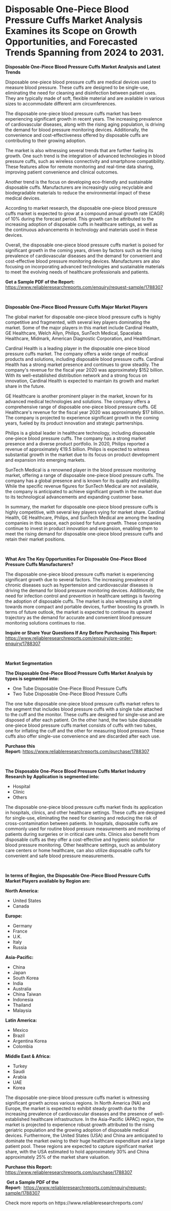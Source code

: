 <p><h1>Disposable One-Piece Blood Pressure Cuffs Market Analysis Examines its Scope on Growth Opportunities, and Forecasted Trends Spanning from 2024 to 2031.</h1></p><p><strong>Disposable One-Piece Blood Pressure Cuffs Market Analysis and Latest Trends</strong></p>
<p><p>Disposable one-piece blood pressure cuffs are medical devices used to measure blood pressure. These cuffs are designed to be single-use, eliminating the need for cleaning and disinfection between patient uses. They are typically made of soft, flexible material and are available in various sizes to accommodate different arm circumferences.</p><p>The disposable one-piece blood pressure cuffs market has been experiencing significant growth in recent years. The increasing prevalence of cardiovascular diseases, along with the rising aging population, is driving the demand for blood pressure monitoring devices. Additionally, the convenience and cost-effectiveness offered by disposable cuffs are contributing to their growing adoption.</p><p>The market is also witnessing several trends that are further fueling its growth. One such trend is the integration of advanced technologies in blood pressure cuffs, such as wireless connectivity and smartphone compatibility. These features allow for remote monitoring and real-time data sharing, improving patient convenience and clinical outcomes.</p><p>Another trend is the focus on developing eco-friendly and sustainable disposable cuffs. Manufacturers are increasingly using recyclable and biodegradable materials to reduce the environmental impact of these medical devices.</p><p>According to market research, the disposable one-piece blood pressure cuffs market is expected to grow at a compound annual growth rate (CAGR) of 10% during the forecast period. This growth can be attributed to the increasing adoption of disposable cuffs in healthcare settings, as well as the continuous advancements in technology and materials used in these devices.</p><p>Overall, the disposable one-piece blood pressure cuffs market is poised for significant growth in the coming years, driven by factors such as the rising prevalence of cardiovascular diseases and the demand for convenient and cost-effective blood pressure monitoring devices. Manufacturers are also focusing on incorporating advanced technologies and sustainable materials to meet the evolving needs of healthcare professionals and patients.</p></p>
<p><strong>Get a Sample PDF of the Report:&nbsp;</strong> <a href="https://www.reliableresearchreports.com/enquiry/request-sample/1788307">https://www.reliableresearchreports.com/enquiry/request-sample/1788307</a></p>
<p>&nbsp;</p>
<p><strong>Disposable One-Piece Blood Pressure Cuffs Major Market Players</strong></p>
<p><p>The global market for disposable one-piece blood pressure cuffs is highly competitive and fragmented, with several key players dominating the market. Some of the major players in this market include Cardinal Health, GE Healthcare, Welch Allyn, Philips, SunTech Medical, Spacelabs Healthcare, Midmark, American Diagnostic Corporation, and HealthSmart.</p><p>Cardinal Health is a leading player in the disposable one-piece blood pressure cuffs market. The company offers a wide range of medical products and solutions, including disposable blood pressure cuffs. Cardinal Health has a strong market presence and continues to grow steadily. The company's revenue for the fiscal year 2020 was approximately $152 billion. With its well-established distribution network and a strong focus on innovation, Cardinal Health is expected to maintain its growth and market share in the future.</p><p>GE Healthcare is another prominent player in the market, known for its advanced medical technologies and solutions. The company offers a comprehensive range of disposable one-piece blood pressure cuffs. GE Healthcare's revenue for the fiscal year 2020 was approximately $17 billion. The company is projected to experience significant growth in the coming years, fueled by its product innovation and strategic partnerships.</p><p>Philips is a global leader in healthcare technology, including disposable one-piece blood pressure cuffs. The company has a strong market presence and a diverse product portfolio. In 2020, Philips reported a revenue of approximately €19.5 billion. Philips is expected to witness substantial growth in the market due to its focus on product development and expansion into emerging markets.</p><p>SunTech Medical is a renowned player in the blood pressure monitoring market, offering a range of disposable one-piece blood pressure cuffs. The company has a global presence and is known for its quality and reliability. While the specific revenue figures for SunTech Medical are not available, the company is anticipated to achieve significant growth in the market due to its technological advancements and expanding customer base.</p><p>In summary, the market for disposable one-piece blood pressure cuffs is highly competitive, with several key players vying for market share. Cardinal Health, GE Healthcare, Philips, and SunTech Medical are among the leading companies in this space, each poised for future growth. These companies continue to invest in product innovation and expansion, enabling them to meet the rising demand for disposable one-piece blood pressure cuffs and retain their market positions.</p></p>
<p>&nbsp;</p>
<p><strong>What Are The Key Opportunities For Disposable One-Piece Blood Pressure Cuffs Manufacturers?</strong></p>
<p><p>The disposable one-piece blood pressure cuffs market is experiencing significant growth due to several factors. The increasing prevalence of chronic diseases such as hypertension and cardiovascular diseases is driving the demand for blood pressure monitoring devices. Additionally, the need for infection control and prevention in healthcare settings is favoring the adoption of disposable cuffs. The market is also witnessing a shift towards more compact and portable devices, further boosting its growth. In terms of future outlook, the market is expected to continue its upward trajectory as the demand for accurate and convenient blood pressure monitoring solutions continues to rise.</p></p>
<p><strong>Inquire or Share Your Questions If Any Before Purchasing This Report:</strong> <a href="https://www.reliableresearchreports.com/enquiry/pre-order-enquiry/1788307">https://www.reliableresearchreports.com/enquiry/pre-order-enquiry/1788307</a></p>
<p>&nbsp;</p>
<p><strong>Market Segmentation</strong></p>
<p><strong>The Disposable One-Piece Blood Pressure Cuffs Market Analysis by types is segmented into:</strong></p>
<p><ul><li>One Tube Disposable One-Piece Blood Pressure Cuffs</li><li>Two Tube Disposable One-Piece Blood Pressure Cuffs</li></ul></p>
<p><p>The one tube disposable one-piece blood pressure cuffs market refers to the segment that includes blood pressure cuffs with a single tube attached to the cuff and the monitor. These cuffs are designed for single-use and are disposed of after each patient. On the other hand, the two tube disposable one-piece blood pressure cuffs market consists of cuffs with two tubes, one for inflating the cuff and the other for measuring blood pressure. These cuffs also offer single-use convenience and are discarded after each use.</p></p>
<p><strong>Purchase this Report:&nbsp;</strong><a href="https://www.reliableresearchreports.com/purchase/1788307">https://www.reliableresearchreports.com/purchase/1788307</a></p>
<p>&nbsp;</p>
<p><strong>The Disposable One-Piece Blood Pressure Cuffs Market Industry Research by Application is segmented into:</strong></p>
<p><ul><li>Hospital</li><li>Clinic</li><li>Others</li></ul></p>
<p><p>The disposable one-piece blood pressure cuffs market finds its application in hospitals, clinics, and other healthcare settings. These cuffs are designed for single-use, eliminating the need for cleaning and reducing the risk of cross-contamination between patients. In hospitals, disposable cuffs are commonly used for routine blood pressure measurements and monitoring of patients during surgeries or in critical care units. Clinics also benefit from disposable cuffs as they offer a cost-effective and hygienic solution for blood pressure monitoring. Other healthcare settings, such as ambulatory care centers or home healthcare, can also utilize disposable cuffs for convenient and safe blood pressure measurements.</p></p>
<p>&nbsp;</p>
<p><strong>In terms of Region, the Disposable One-Piece Blood Pressure Cuffs Market Players available by Region are:</strong></p>
<p>
    <p> <strong> North America: </strong>
        <ul>
            <li>United States</li>
            <li>Canada</li>
        </ul>
        </p> 
    <p> <strong> Europe: </strong>
        <ul>
            <li>Germany</li>
            <li>France</li>
            <li>U.K.</li>
            <li>Italy</li>
            <li>Russia</li>
        </ul>
        </p> 
    <p> <strong> Asia-Pacific: </strong>
        <ul>
            <li>China</li>
            <li>Japan</li>
            <li>South Korea</li>
            <li>India</li>
            <li>Australia</li>
            <li>China Taiwan</li>
            <li>Indonesia</li>
            <li>Thailand</li>
            <li>Malaysia</li>
        </ul>
        </p> 
    <p> <strong> Latin America: </strong>
        <ul>
            <li>Mexico</li>
            <li>Brazil</li>
            <li>Argentina Korea</li>
            <li>Colombia</li>
        </ul>
        </p> 
    <p> <strong> Middle East & Africa: </strong>
        <ul>
            <li>Turkey</li>
            <li>Saudi</li>
            <li>Arabia</li>
            <li>UAE</li>
            <li>Korea</li>
        </ul>
    </p>
    </p>
<p><p>The disposable one-piece blood pressure cuffs market is witnessing significant growth across various regions. In North America (NA) and Europe, the market is expected to exhibit steady growth due to the increasing prevalence of cardiovascular diseases and the presence of well-established healthcare infrastructure. In the Asia-Pacific (APAC) region, the market is projected to experience robust growth attributed to the rising geriatric population and the growing adoption of disposable medical devices. Furthermore, the United States (USA) and China are anticipated to dominate the market owing to their huge healthcare expenditure and a large patient pool. These regions are expected to capture significant market share, with the USA estimated to hold approximately 30% and China approximately 25% of the market share valuation.</p></p>
<p><strong>Purchase this Report: </strong><a href="https://www.reliableresearchreports.com/purchase/1788307">https://www.reliableresearchreports.com/purchase/1788307</a></p>
<p>&nbsp;<strong>Get a Sample PDF of the Report:&nbsp;&nbsp;</strong><a href="https://www.reliableresearchreports.com/enquiry/request-sample/1788307">https://www.reliableresearchreports.com/enquiry/request-sample/1788307</a></p>
<p><strong></strong></p>
<p>Check more reports on https://www.reliableresearchreports.com/</p>